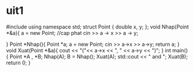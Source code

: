 # uit1
#include <iostream>
using namespace std;
struct Point {
	double x, y;
};
void Nhap(Point *&a){
	a = new Point; //cap phat
	cin >> a -> x >> a -> y;

}
Point *Nhap(){
	Point *a;
	a = new Point;
	cin >> a->x >> a->y;
	return a;
}
void Xuat(Point *&a){
	cout << "("<< a->x << ", " << a->y << ")";
}
int main() {
    Point *A , *B;
    Nhap(A);
    B = Nhap();
    Xuat(A);
    std::cout << " and ";
    Xuat(B);
    return 0;
}
